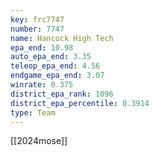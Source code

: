```yaml
---
key: frc7747
number: 7747
name: Hancock High Tech
epa_end: 10.98
auto_epa_end: 3.35
teleop_epa_end: 4.56
endgame_epa_end: 3.07
winrate: 0.375
district_epa_rank: 1096
district_epa_percentile: 0.3914
type: Team
---
```

[[2024mose]]

